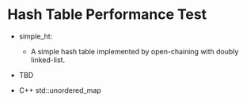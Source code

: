 # Hash Table Performance Test

- simple_ht:
    + A simple hash table implemented by open-chaining with doubly linked-list.

- TBD

- C++ std::unordered_map

